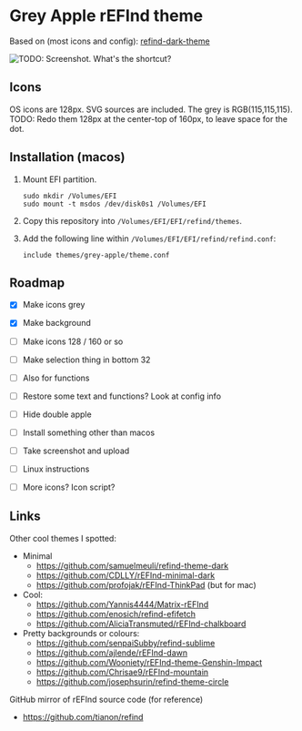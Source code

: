 Grey Apple rEFInd theme
=======================

Based on (most icons and config):
[refind-dark-theme](https://github.com/samuelmeuli/refind-theme-dark)


![TODO: Screenshot. What's the shortcut?]()


Icons
-----

OS icons are 128px. SVG sources are included. The grey is RGB(115,115,115).
TODO:
Redo them 128px at the center-top of 160px, to leave space for the dot.


Installation (macos)
--------------------

1. Mount EFI partition.
   ```
   sudo mkdir /Volumes/EFI
   sudo mount -t msdos /dev/disk0s1 /Volumes/EFI
   ```

2. Copy this repository into `/Volumes/EFI/EFI/refind/themes`.
    
3. Add the following line within `/Volumes/EFI/EFI/refind/refind.conf`:
   ```
   include themes/grey-apple/theme.conf
   ```


Roadmap
-------

* [x] Make icons grey
* [x] Make background
* [ ] Make icons 128 / 160 or so
* [ ] Make selection thing in bottom 32
* [ ] Also for functions
* [ ] Restore some text and functions? Look at config info
* [ ] Hide double apple
* [ ] Install something other than macos
* [ ] Take screenshot and upload
* [ ] Linux instructions
* [ ] More icons? Icon script?



Links
-----

Other cool themes I spotted:

* Minimal
  * https://github.com/samuelmeuli/refind-theme-dark
  * https://github.com/CDLLY/rEFInd-minimal-dark
  * https://github.com/profojak/rEFInd-ThinkPad (but for mac)
* Cool:
  * https://github.com/Yannis4444/Matrix-rEFInd
  * https://github.com/enosich/refind-efifetch
  * https://github.com/AliciaTransmuted/rEFInd-chalkboard
* Pretty backgrounds or colours:
  * https://github.com/senpaiSubby/refind-sublime
  * https://github.com/ajlende/rEFInd-dawn
  * https://github.com/Wooniety/rEFInd-theme-Genshin-Impact
  * https://github.com/Chrisae9/rEFInd-mountain
  * https://github.com/josephsurin/refind-theme-circle

GitHub mirror of rEFInd source code (for reference)

* https://github.com/tianon/refind
